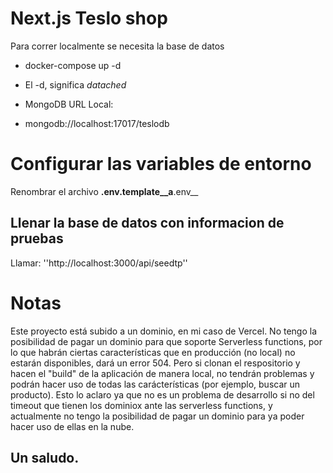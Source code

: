 # Next.js Teslo shop
Para correr localmente se necesita la base de datos

- docker-compose up -d

* El -d, significa _datached_

* MongoDB URL Local:

- mongodb://localhost:17017/teslodb

# Configurar las variables de entorno
Renombrar el archivo __.env.template__a__.env__

## Llenar la base de datos con informacion de pruebas

Llamar: ''http://localhost:3000/api/seedtp''

# Notas
Este proyecto está subido a un dominio, en mi caso de Vercel. No tengo la posibilidad
de pagar un dominio para que soporte Serverless functions, por lo que habrán ciertas
características que en producción (no local) no estarán disponibles, dará un error 504.
Pero si clonan el respositorio y hacen el "build" de la aplicación de manera local, no
tendrán problemas y podrán hacer uso de todas las carácterísticas (por ejemplo, buscar un producto). 
Esto lo aclaro ya que no es un problema de desarrollo si no del timeout que tienen los
dominiox ante las serverless functions, y actualmente no tengo la posibilidad de pagar
un dominio para ya poder hacer uso de ellas en la nube.

## Un saludo.
